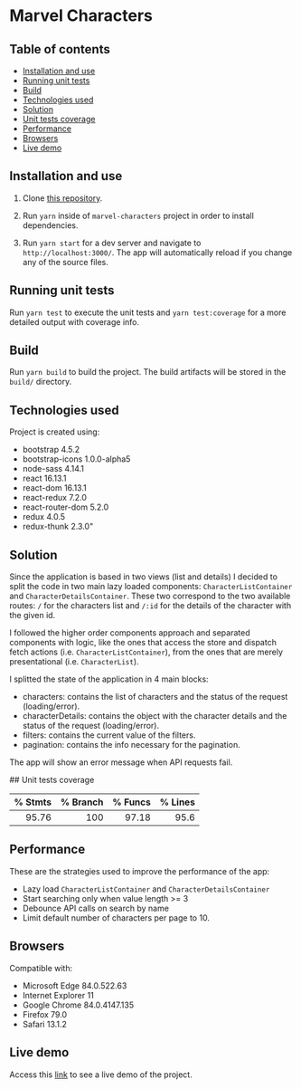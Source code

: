 # Marvel Characters

## Table of contents

- [Installation and use](#installation-and-use)
- [Running unit tests](#running-unit-tests)
- [Build](#build)
- [Technologies used](#technologies-used)
- [Solution](#solution)
- [Unit tests coverage](#unit-tets-coverage)
- [Performance](#performance)
- [Browsers](#browsers)
- [Live demo](#live-demo)

## Installation and use

1. Clone [this repository](https://github.com/jlsanchezsanz/marvel-characters.git).

2. Run `yarn` inside of `marvel-characters` project in order to install dependencies.

3. Run `yarn start` for a dev server and navigate to `http://localhost:3000/`. The app will automatically reload if you change any of the source files.

## Running unit tests

Run `yarn test` to execute the unit tests and `yarn test:coverage` for a more detailed output with coverage info.

## Build

Run `yarn build` to build the project. The build artifacts will be stored in the `build/` directory.

## Technologies used

Project is created using:

- bootstrap 4.5.2
- bootstrap-icons 1.0.0-alpha5
- node-sass 4.14.1
- react 16.13.1
- react-dom 16.13.1
- react-redux 7.2.0
- react-router-dom 5.2.0
- redux 4.0.5
- redux-thunk 2.3.0"

## Solution

Since the application is based in two views (list and details) I decided to split the code in two main lazy loaded components: `CharacterListContainer` and `CharacterDetailsContainer`. These two correspond to the two available routes: `/` for the characters list and `/:id` for the details of the character with the given id.

I followed the higher order components approach and separated components with logic, like the ones that access the store and dispatch fetch actions (i.e. `CharacterListContainer`), from the ones that are merely presentational (i.e. `CharacterList`).

I splitted the state of the application in 4 main blocks:

- characters: contains the list of characters and the status of the request (loading/error).
- characterDetails: contains the object with the character details and the status of the request (loading/error).
- filters: contains the current value of the filters.
- pagination: contains the info necessary for the pagination.

The app will show an error message when API requests fail.

## Unit tests coverage

| % Stmts | % Branch | % Funcs | % Lines |
| ------: | -------: | ------: | ------: |
|   95.76 |      100 |   97.18 |    95.6 |

## Performance

These are the strategies used to improve the performance of the app:

- Lazy load `CharacterListContainer` and `CharacterDetailsContainer`
- Start searching only when value length >= 3
- Debounce API calls on search by name
- Limit default number of characters per page to 10.

## Browsers

Compatible with:

- Microsoft Edge 84.0.522.63
- Internet Explorer 11
- Google Chrome 84.0.4147.135
- Firefox 79.0
- Safari 13.1.2

## Live demo

Access this [link](https://marvel-characters-list.herokuapp.com/) to see a live demo of the project.
